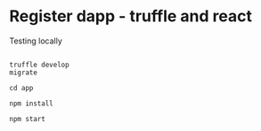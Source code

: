 # Register dapp - truffle and react


Testing locally

```shell

truffle develop
migrate

cd app

npm install

npm start
```

